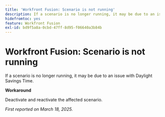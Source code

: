 ```yaml
---
title: 'Workfront Fusion: Scenario is not running'
description: If a scenario is no longer running, it may be due to an issue with Daylight Savings Time. A workaround is available.
hidefromtoc: yes
feature: Workfront Fusion
exl-id: bd9f5a8a-0cbd-47ff-8d95-f06640a3b84b
---
```

# Workfront Fusion: Scenario is not running

If a scenario is no longer running, it may be due to an issue with Daylight Savings Time.

**Workaround**

Deactivate and reactivate the affected scenario. 

_First reported on March 18, 2025._
